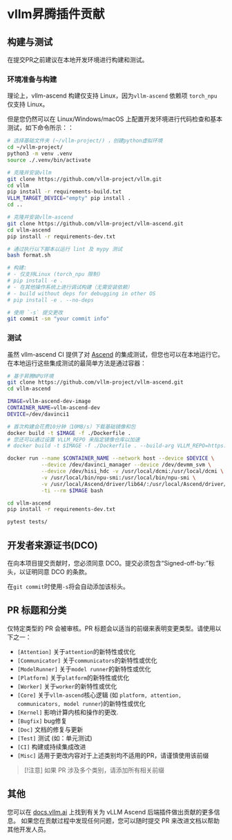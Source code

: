 # vllm昇腾插件贡献

## 构建与测试
在提交PR之前建议在本地开发环境进行构建和测试。

### 环境准备与构建
理论上，vllm-ascend 构建仅支持 Linux，因为`vllm-ascend` 依赖项 `torch_npu` 仅支持 Linux。

但是您仍然可以在 Linux/Windows/macOS 上配置开发环境进行代码检查和基本测试，如下命令所示：：

```bash
# 选择基础文件夹 (~/vllm-project/) ，创建python虚拟环境
cd ~/vllm-project/
python3 -m venv .venv
source ./.venv/bin/activate

# 克隆并安装vllm
git clone https://github.com/vllm-project/vllm.git
cd vllm
pip install -r requirements-build.txt
VLLM_TARGET_DEVICE="empty" pip install .
cd ..

# 克隆并安装vllm-ascend
git clone https://github.com/vllm-project/vllm-ascend.git
cd vllm-ascend
pip install -r requirements-dev.txt

# 通过执行以下脚本以运行 lint 及 mypy 测试
bash format.sh

# 构建:
# - 仅支持Linux (torch_npu 限制)
# pip install -e .
# - 在其他操作系统上进行调试构建（无需安装依赖）
# - build without deps for debugging in other OS
# pip install -e . --no-deps

# 使用 `-s` 提交更改
git commit -sm "your commit info"
```

### 测试
虽然 vllm-ascend CI 提供了对 [Ascend](.github/workflows/vllm_ascend_test.yaml) 的集成测试，但您也可以在本地运行它。在本地运行这些集成测试的最简单方法是通过容器：

```bash
# 基于昇腾NPU环境
git clone https://github.com/vllm-project/vllm-ascend.git
cd vllm-ascend

IMAGE=vllm-ascend-dev-image
CONTAINER_NAME=vllm-ascend-dev
DEVICE=/dev/davinci1

# 首次构建会花费10分钟（10MB/s）下载基础镜像和包
docker build -t $IMAGE -f ./Dockerfile .
# 您还可以通过设置 VLLM_REPO 来指定镜像仓库以加速
# docker build -t $IMAGE -f ./Dockerfile . --build-arg VLLM_REPO=https://gitee.com/mirrors/vllm

docker run --name $CONTAINER_NAME --network host --device $DEVICE \
           --device /dev/davinci_manager --device /dev/devmm_svm \
           --device /dev/hisi_hdc -v /usr/local/dcmi:/usr/local/dcmi \
           -v /usr/local/bin/npu-smi:/usr/local/bin/npu-smi \
           -v /usr/local/Ascend/driver/lib64/:/usr/local/Ascend/driver/lib64/ \
           -ti --rm $IMAGE bash

cd vllm-ascend
pip install -r requirements-dev.txt

pytest tests/
```

## 开发者来源证书(DCO)

在向本项目提交贡献时，您必须同意 DCO。提交必须包含“Signed-off-by:”标头，以证明同意 DCO 的条款。

在`git commit`时使用`-s`将会自动添加该标头。

## PR 标题和分类

仅特定类型的 PR 会被审核。PR 标题会以适当的前缀来表明变更类型。请使用以下之一：

- `[Attention]` 关于`attention`的新特性或优化
- `[Communicator]` 关于`communicators`的新特性或优化
- `[ModelRunner]` 关于`model runner`的新特性或优化
- `[Platform]` 关于`platform`的新特性或优化
- `[Worker]` 关于`worker`的新特性或优化
- `[Core]` 关于`vllm-ascend`核心逻辑 (如 `platform, attention, communicators, model runner`)的新特性或优化
- `[Kernel]` 影响计算内核和操作的更改.
- `[Bugfix]` bug修复
- `[Doc]` 文档的修复与更新
- `[Test]` 测试 (如：单元测试)
- `[CI]` 构建或持续集成改进
- `[Misc]` 适用于更改内容对于上述类别均不适用的PR，请谨慎使用该前缀

> [!注意]
> 如果 PR 涉及多个类别，请添加所有相关前缀

## 其他

您可以在 [<u>docs.vllm.ai</u>](https://docs.vllm.ai/en/latest/contributing/overview.html) 上找到有关为 vLLM Ascend 后端插件做出贡献的更多信息。
如果您在贡献过程中发现任何问题，您可以随时提交 PR 来改进文档以帮助其他开发人员。
